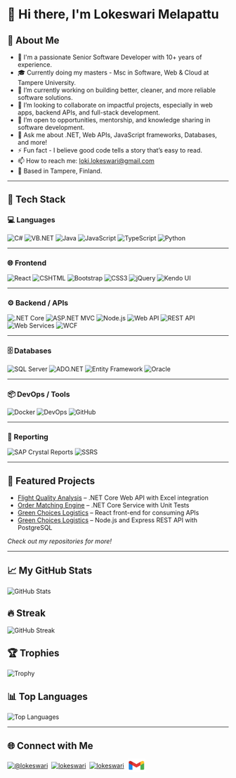 
# 👋 Hi there, I'm Lokeswari Melapattu 

## 💼 About Me
- 🌟 I'm a passionate Senior Software Developer with 10+ years of experience.
- 🎓 Currently doing my masters - Msc in Software, Web & Cloud at Tampere University.
- 🌱 I’m currently working on building better, cleaner, and more reliable software solutions.
- 👯 I’m looking to collaborate on impactful projects, especially in web apps, backend APIs, and full-stack development.
- 🤝 I’m open to opportunities, mentorship, and knowledge sharing in software development.
- 💬 Ask me about .NET, Web APIs, JavaScript frameworks, Databases, and more!
- ⚡ Fun fact - I believe good code tells a story that’s easy to read.
- 📫 How to reach me: loki.lokeswari@gmail.com
- 📍 Based in Tampere, Finland.

---

## 🚀 Tech Stack

### 💻 Languages
![C#](https://img.shields.io/badge/C%23-%23239120.svg?style=for-the-badge&logo=c-sharp&logoColor=white)
![VB.NET](https://img.shields.io/badge/VB.NET-512BD4?style=for-the-badge&logo=.net&logoColor=white)
![Java](https://img.shields.io/badge/Java-%23ED8B00.svg?style=for-the-badge&logo=java&logoColor=white)
![JavaScript](https://img.shields.io/badge/JavaScript-%23F7DF1E.svg?style=for-the-badge&logo=javascript&logoColor=black)
![TypeScript](https://img.shields.io/badge/TypeScript-%23007ACC.svg?style=for-the-badge&logo=typescript&logoColor=white)
![Python](https://img.shields.io/badge/Python-%233776AB.svg?style=for-the-badge&logo=python&logoColor=white)

---

### 🌐 Frontend
![React](https://img.shields.io/badge/React-%2320232a.svg?style=for-the-badge&logo=react&logoColor=%2361DAFB)
![CSHTML](https://img.shields.io/badge/CSHTML-512BD4?style=for-the-badge&logo=.net&logoColor=white)
![Bootstrap](https://img.shields.io/badge/Bootstrap-%23563D7C.svg?style=for-the-badge&logo=bootstrap&logoColor=white)
![CSS3](https://img.shields.io/badge/CSS3-%231572B6.svg?style=for-the-badge&logo=css3&logoColor=white)
![jQuery](https://img.shields.io/badge/jQuery-%230769AD.svg?style=for-the-badge&logo=jquery&logoColor=white)
![Kendo UI](https://img.shields.io/badge/Kendo%20UI-ff5722?style=for-the-badge&logo=telerik&logoColor=white)

---

### ⚙️ Backend / APIs
![.NET Core](https://img.shields.io/badge/.NET%20Core-512BD4?style=for-the-badge&logo=dotnet&logoColor=white)
![ASP.NET MVC](https://img.shields.io/badge/ASP.NET%20MVC-512BD4?style=for-the-badge&logo=dotnet&logoColor=white)
![Node.js](https://img.shields.io/badge/Node.js-339933?style=for-the-badge&logo=nodedotjs&logoColor=white)
![Web API](https://img.shields.io/badge/Web%20API-ff6f00?style=for-the-badge)
![REST API](https://img.shields.io/badge/REST%20API-00599C?style=for-the-badge)
![Web Services](https://img.shields.io/badge/Web%20Services-007ACC?style=for-the-badge)
![WCF](https://img.shields.io/badge/WCF-512BD4?style=for-the-badge&logo=dotnet&logoColor=white)

---

### 🗄️ Databases
![SQL Server](https://img.shields.io/badge/SQL%20Server-CC2927?style=for-the-badge&logo=microsoftsqlserver&logoColor=white)
![ADO.NET](https://img.shields.io/badge/ADO.NET-512BD4?style=for-the-badge&logo=dotnet&logoColor=white)
![Entity Framework](https://img.shields.io/badge/Entity%20Framework-512BD4?style=for-the-badge&logo=dotnet&logoColor=white)
![Oracle](https://img.shields.io/badge/Oracle-F80000?style=for-the-badge&logo=oracle&logoColor=white)

---

### 📦 DevOps / Tools
![Docker](https://img.shields.io/badge/Docker-2496ED?style=for-the-badge&logo=docker&logoColor=white)
![DevOps](https://img.shields.io/badge/Azure%20DevOps-0078D7?style=for-the-badge&logo=azure-devops&logoColor=white)
![GitHub](https://img.shields.io/badge/GitHub-%23121011.svg?style=for-the-badge&logo=github&logoColor=white)

---

### 📑 Reporting
![SAP Crystal Reports](https://img.shields.io/badge/SAP%20Crystal%20Reports-0FAAFF?style=for-the-badge)
![SSRS](https://img.shields.io/badge/SSRS-CC2927?style=for-the-badge)

---

## 📌 Featured Projects

- [Flight Quality Analysis](https://github.com/LokeswariMelapattu/flight-quality-analysis) – .NET Core Web API with Excel integration
- [Order Matching Engine](https://github.com/LokeswariMelapattu/order-matching-engine) – .NET Core Service with Unit Tests
- [Green Choices Logistics](https://github.com/LokeswariMelapattu/green-choices/tree/main/frontend) – React front-end for consuming APIs
- [Green Choices Logistics](https://github.com/LokeswariMelapattu/green-choices/tree/main/backend) – Node.js and Express REST API with PostgreSQL

*Check out my repositories for more!*

---
 
## 📈 My GitHub Stats
![GitHub Stats](https://github-readme-stats.vercel.app/api?username=LokeswariMelapattu&show_icons=true&theme=radical)

## 🔥 Streak
![GitHub Streak](https://github-readme-streak-stats.herokuapp.com?user=LokeswariMelapattu&theme=tokyonight)

## 🏆 Trophies
![Trophy](https://github-profile-trophy.vercel.app/?username=LokeswariMelapattu&theme=gruvbox)

## 📊 Top Languages
![Top Languages](https://github-readme-stats.vercel.app/api/top-langs/?username=LokeswariMelapattu&layout=compact&theme=tokyonight)
 
---

## 🌐 Connect with Me 

<div align="left">
<a href="https://twitter.com/@lokeswari1707" target="blank"><img align="center" src="https://raw.githubusercontent.com/rahuldkjain/github-profile-readme-generator/master/src/images/icons/Social/twitter.svg" alt="@lokeswari" height="30" width="40" /></a>&nbsp;
<a href="https://linkedin.com/in/Lokeswari-Melapattu" target="blank"><img align="center" src="https://raw.githubusercontent.com/rahuldkjain/github-profile-readme-generator/master/src/images/icons/Social/linked-in-alt.svg" alt="lokeswari" height="30" width="40" /></a>&nbsp;
<a href="https://instagram.com/lokeswarivivekanandan" target="blank"><img align="center" src="https://raw.githubusercontent.com/rahuldkjain/github-profile-readme-generator/master/src/images/icons/Social/instagram.svg" alt="lokeswari" height="30" width="40" /></a>&nbsp; 
 <a href="mailto:loki.lokeswari@gmail.com" target="_blank"><img align="center" src="https://github.com/LokeswariMelapattu/LokeswariMelapattu/blob/main/images/gmail.svg" alt="lokeswari" height="30" width="40" /></a>&nbsp;

</div>
